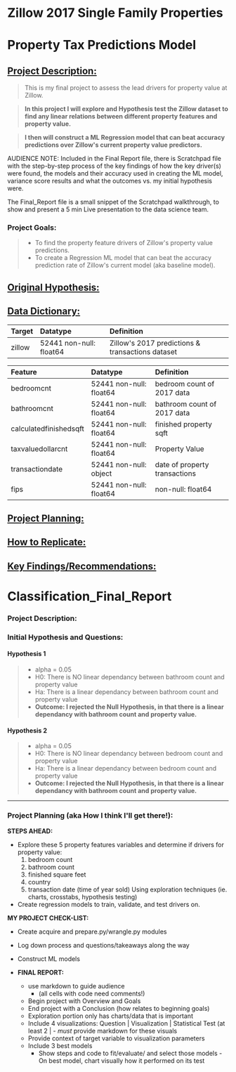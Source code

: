 # Zillow 2017 Single Family Properties 
# Property Tax Predictions Model

## <u> Project Description: </u>
>This is my final project to assess the lead drivers for property value at Zillow. 

><b>In this project I will explore and Hypothesis test the Zillow dataset to find any linear relations between different property features and property value.

>I then will construct a ML Regression model that can beat accuracy predictions over Zillow's current property value predictors.</b>


AUDIENCE NOTE: Included in the Final Report file, there is Scratchpad file with the step-by-step process of the key findings of how the key driver(s) were found, the models and their accuracy used in creating the ML model, variance score results and what the outcomes vs. my initial hypothesis were.

The Final_Report file is a small snippet of the Scratchpad walkthrough, to show and present a 5 min Live presentation to the data science team. 

### <b>Project Goals:</b><br>
>- To find the property feature drivers of Zillow's property value predictions.
>- To create a Regression ML model that can beat the accuracy prediction rate of Zillow's current model (aka baseline model).
## <u> Original Hypothesis: </u>

## <u> Data Dictionary: </u>
|Target|Datatype|Definition|
|:-------|:--------|:----------|
| zillow | 52441 non-null: float64 | Zillow's 2017 predictions & transactions dataset |

|Feature|Datatype|Definition|
|:-------|:--------|:----------|
| bedroomcnt          |  52441 non-null: float64 | bedroom count of 2017 data |
| bathroomcnt         |  52441 non-null: float64  | bathroom count of 2017 data|
| calculatedfinishedsqft   | 52441 non-null: float64 | finished property sqft|
| taxvaluedollarcnt       |  52441 non-null: float64 | Property Value |
| transactiondate   |  52441 non-null: object | date of property transactions|
| fips |  52441 non-null: float64 | non-null: float64| fips code (county/state)|


## <u> Project Planning: </u>

## <u> How to Replicate: </u>

## <u> Key Findings/Recommendations: </u>
# Classification_Final_Report

### <b>Project Description:</b><br>


 ### <b>Initial Hypothesis and Questions:</b><br>

#### Hypothesis 1 
> - alpha = 0.05
> - H0: There is NO linear dependancy between bathroom count and property value
> - Ha: There is a linear dependancy between bathroom count and property value
> - <b>Outcome: I rejected the Null Hypothesis, in that there is a linear dependancy with bathroom count and property value.</b>

#### Hypothesis 2 
> - alpha = 0.05
> - H0: There is NO linear dependancy between bedroom count and property value
> - Ha: There is a linear dependancy between bedroom count and property value
> - <b>Outcome: I rejected the Null Hypothesis, in that there is a linear dependancy with bathroom count and property value.</b>

<hr style="border-top: 10px green; margin-top: 1px; margin-bottom: 1px"></hr>


 ### <b>Project Planning (aka How I think I'll get there!):</b><br>
 <b>STEPS AHEAD:</b><br>
 - Explore these 5 property features variables and determine if drivers for property value:
    1) bedroom count
    2) bathroom count
    3) finished square feet
    4) country
    5) transaction date (time of year sold)
  Using exploration techniques (ie. charts, crosstabs, hypothesis testing)
 - Create regression models to train, validate, and test drivers on.



 <b>MY PROJECT CHECK-LIST:</b><br>
 - Create acquire and prepare.py/wrangle.py modules
 - Log down process and questions/takeaways along the way
 - Construct ML models


 - <b> FINAL REPORT: </b><br>
    - use markdown to guide audience
      - (all cells with code need comments!)
    - Begin project with Overview and Goals
    - End project with a Conclusion (how relates to beginning goals)
    - Exploration portion only has charts/data that is important
    - Include 4 visualizations: Question | Visualization | Statistical Test (at least 2 | 
             - <i> must</i> provide markdown for these visuals
    - Provide context of target variable to visualization parameters
    - Include 3 best models 
         - Show steps and code to fit/evaluate/ and select those models
    -On best model, chart visually how it performed on its test